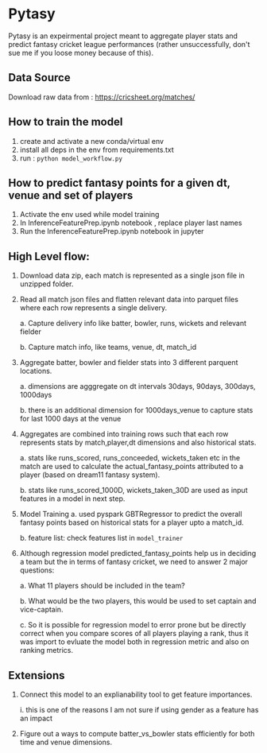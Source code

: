 # Pytasy

Pytasy is an expeirmental project meant to aggregate player stats and predict fantasy cricket league performances (rather unsuccessfully, don't sue me if you loose money because of this).

## Data Source
Download raw data from : https://cricsheet.org/matches/

## How to train the model
1. create and activate a new conda/virtual env
2. install all deps in the env from requirements.txt
2. run : `python model_workflow.py`

## How to predict fantasy points for a given dt, venue and set of players
1. Activate the env used while model training
2. In InferenceFeaturePrep.ipynb notebook , replace player last names
3. Run the InferenceFeaturePrep.ipynb notebook in jupyter

## High Level flow:
1. Download data zip, each match is represented as a single json file in unzipped folder.
2. Read all match json files and flatten relevant data into parquet files where each row represents a single delivery.
    
    a. Capture delivery info like batter, bowler, runs, wickets and relevant fielder
    
    b. Capture match info, like teams, venue, dt, match_id

3. Aggregate batter, bowler and fielder stats into 3 different parquent locations.
    
    a. dimensions are agggregate on dt intervals 30days, 90days, 300days, 1000days
    
    b. there is an additional dimension for 1000days_venue to capture stats for last 1000 days at the venue

4. Aggregates are combined into training rows such that each row represents stats by match,player,dt dimensions and also historical stats.
    
    a. stats like runs_scored, runs_conceeded, wickets_taken etc in the match are used to calculate the actual_fantasy_points attributed to a player (based on dream11 fantasy system).

    b. stats like runs_scored_1000D, wickets_taken_30D are used as input features in a model in next step.

5. Model Training
    a. used pyspark GBTRegressor to predict the overall fantasy points based on historical stats for a player upto a match_id.

    b. feature list: check features list in `model_trainer`

6. Although regression model predicted_fantasy_points help us in deciding a team but the in terms of fantasy cricket, we need to answer 2 major questions:
    
    a. What 11 players should be included in the team?
    
    b. What would be the two players, this would be used to set captain and vice-captain.

    c. So it is possible for regression model to error prone but be directly correct when you compare scores of all players playing a rank, thus it was import to evluate the model both in regression metric and also on ranking metrics.


## Extensions
1. Connect this model to an explianability tool to get feature importances.
    
    i. this is one of the reasons I am not sure if using gender as a feature has an impact

2. Figure out a ways to compute batter_vs_bowler stats efficiently for both time and venue dimensions.

